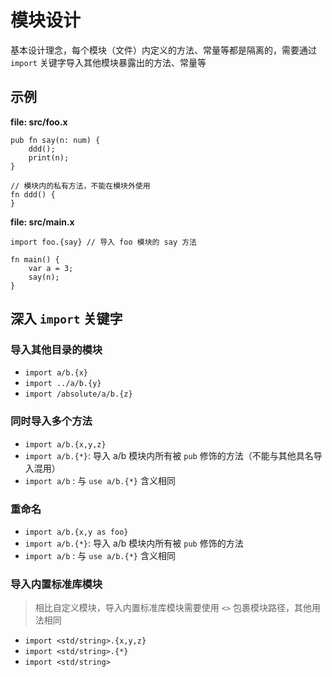 # 模块设计

基本设计理念，每个模块（文件）内定义的方法、常量等都是隔离的，需要通过 `import` 关键字导入其他模块暴露出的方法、常量等

## 示例

**file: src/foo.x**
```
pub fn say(n: num) {
    ddd();
    print(n);
}

// 模块内的私有方法，不能在模块外使用
fn ddd() {
}
```

**file: src/main.x**
```
import foo.{say} // 导入 foo 模块的 say 方法

fn main() {
    var a = 3;
    say(n);
}
```

## 深入 `import` 关键字

### 导入其他目录的模块
- `import a/b.{x}`
- `import ../a/b.{y}`
- `import /absolute/a/b.{z}`

### 同时导入多个方法
- `import a/b.{x,y,z}`
- `import a/b.{*}`: 导入 a/b 模块内所有被 `pub` 修饰的方法（不能与其他具名导入混用）
- `import a/b` : 与 `use a/b.{*}` 含义相同

### 重命名
- `import a/b.{x,y as foo}`
- `import a/b.{*}`: 导入 a/b 模块内所有被 `pub` 修饰的方法
- `import a/b` : 与 `use a/b.{*}` 含义相同

### 导入内置标准库模块
> 相比自定义模块，导入内置标准库模块需要使用 `<>` 包裹模块路径，其他用法相同
- `import <std/string>.{x,y,z}`
- `import <std/string>.{*}`
- `import <std/string>`
